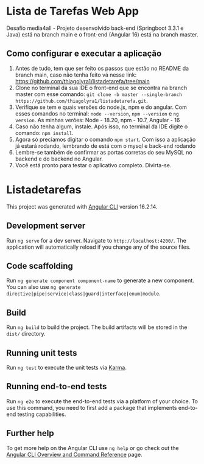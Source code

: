 <h1>Lista de Tarefas Web App</h1>

<p>Desafio media4all - Projeto desenvolvido back-end (Springboot 3.3.1 e Java) está na branch main e o front-end (Angular 16) está na branch master.</p>
<h2>Como configurar e executar a aplicação</h2>
<ol>
  <li> Antes de tudo, tem que ser feito os passos que estão no README da branch main, caso não tenha feito vá nesse link: <a href="https://github.com/thiagolyra1/listadetarefa/tree/main" target="_blank">https://github.com/thiagolyra1/listadetarefa/tree/main</a></li>
  <li>Clone no terminal da sua IDE o front-end que se encontra na branch master com esse comando: <code>git clone -b master --single-branch https://github.com/thiagolyra1/listadetarefa.git</code>.</li>
  <li>Verifique se tem e quais versões do node.js, npm e do angular. Com esses comandos no terminal: <code>node --version</code>, <code>npm --version</code> e <code>ng version</code>. As minhas verões: Node - 18.20, npm - 10.7, Angular - 16</li>
  <li>Caso não tenha algum, instale. Após isso, no terminal da IDE digite o comando: <code>npm install</code>.</li>
  <li>Agora só preciamos digitar o comando <code>npm start</code>. Com isso a aplicação já estará rodando, lembrando de está com o mysql e back-end rodando</li>
  <li>Lembre-se também de confirmar as portas corretas do seu MySQL no backend e do backend no Angular.</li>
  <li>Você está pronto para testar o aplicativo completo. Divirta-se.</li>
</ol>

# Listadetarefas

This project was generated with [Angular CLI](https://github.com/angular/angular-cli) version 16.2.14.

## Development server

Run `ng serve` for a dev server. Navigate to `http://localhost:4200/`. The application will automatically reload if you change any of the source files.

## Code scaffolding

Run `ng generate component component-name` to generate a new component. You can also use `ng generate directive|pipe|service|class|guard|interface|enum|module`.

## Build

Run `ng build` to build the project. The build artifacts will be stored in the `dist/` directory.

## Running unit tests

Run `ng test` to execute the unit tests via [Karma](https://karma-runner.github.io).

## Running end-to-end tests

Run `ng e2e` to execute the end-to-end tests via a platform of your choice. To use this command, you need to first add a package that implements end-to-end testing capabilities.

## Further help

To get more help on the Angular CLI use `ng help` or go check out the [Angular CLI Overview and Command Reference](https://angular.io/cli) page.

